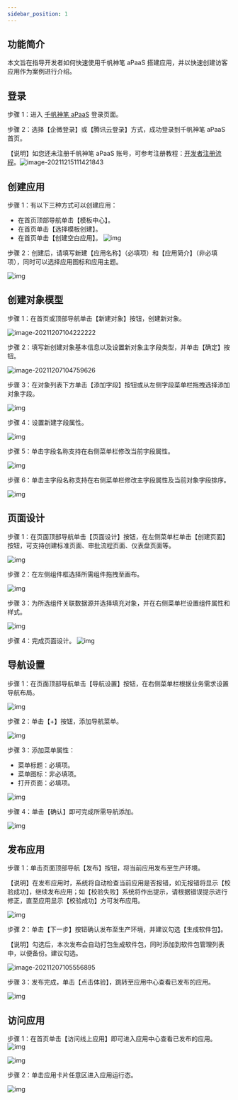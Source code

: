 ```yaml
---
sidebar_position: 1
---
```


## 功能简介

本文旨在指导开发者如何快速使用千帆神笔 aPaaS 搭建应用，并以快速创建访客应用作为案例进行介绍。

## **登录**

步骤 1：进入 [千帆神笔 aPaaS](https://apaas-pro.cloud.tencent.com/sign/in) 登录页面。

步骤 2：选择【企微登录】或【腾讯云登录】方式，成功登录到千帆神笔 aPaaS 首页。

【说明】如您还未注册千帆神笔 aPaaS 账号，可参考注册教程：[开发者注册流程](./开发者注册流程)。![image-20211215111421843](https://qcloudimg.tencent-cloud.cn/raw/b35c2de386ebf64db711aa28cd199519.png)

## **创建应用**

步骤 1：有以下三种方式可以创建应用：

- 在首页顶部导航单击【模板中心】。
- 在首页单击【选择模板创建】。
- 在首页单击【创建空白应用】。 ![img](https://qcloudimg.tencent-cloud.cn/raw/68ff08563172a768863cc85db48a5315.png)

步骤 2：创建后，请填写新建【应用名称】（必填项）和【应用简介】（非必填项），同时可以选择应用图标和应用主题。

![img](https://qcloudimg.tencent-cloud.cn/raw/71cf9c80b343a17215e48d74f694cb0a.png)

## **创建对象模型**

步骤 1：在首页或顶部导航单击【新建对象】按钮，创建新对象。

![image-20211207104222222](https://qcloudimg.tencent-cloud.cn/raw/0affb1ce0a4bb2b546f7fc53d6eeca25.png)

步骤 2：填写新创建对象基本信息以及设置新对象主字段类型，并单击【确定】按钮。

![image-20211207104759626](https://qcloudimg.tencent-cloud.cn/raw/489692cf86775469a2ab486db8832a2c.png)

步骤 3：在对象列表下方单击【添加字段】按钮或从左侧字段菜单栏拖拽选择添加对象字段。

![img](https://qcloudimg.tencent-cloud.cn/raw/453a713de7b26c873ff7b043ee524523.png)

步骤 4：设置新建字段属性。

![img](https://qcloudimg.tencent-cloud.cn/raw/0b7453570b9b06bf28c8a05b74eae64d.png)

步骤 5：单击字段名称支持在右侧菜单栏修改当前字段属性。

![img](https://qcloudimg.tencent-cloud.cn/raw/dcf3edd0d5ef13df5de7d92465b3eb3e.png)

步骤 6：单击主字段名称支持在右侧菜单栏修改主字段属性及当前对象字段排序。

![img](https://qcloudimg.tencent-cloud.cn/raw/f5c5a787224751bae9b04bff03d4dd43.png)

## **页面设计**

步骤 1：在页面顶部导航单击【页面设计】按钮，在左侧菜单栏单击【创建页面】按钮，可支持创建标准页面、审批流程页面、仪表盘页面等。

![img](https://qcloudimg.tencent-cloud.cn/raw/991f4bf0837a578fdce9af368c48bd7f.png)

步骤 2：在左侧组件框选择所需组件拖拽至画布。

![img](https://qcloudimg.tencent-cloud.cn/raw/e1ccc0c016f27c43325f79a779dee832.png)

步骤 3：为所选组件关联数据源并选择填充对象，并在右侧菜单栏设置组件属性和样式。

![img](https://qcloudimg.tencent-cloud.cn/raw/9c9cefeaae0efe34dfe6098228083890.png)

步骤 4：完成页面设计。 ![img](https://qcloudimg.tencent-cloud.cn/raw/080c460ffd67c513965f338152dd89b8.png)

## **导航设置**

步骤 1：在页面顶部导航单击【导航设置】按钮，在右侧菜单栏根据业务需求设置导航布局。

![img](https://qcloudimg.tencent-cloud.cn/raw/977d4eae02433439527c75a2ec0c91e9.png)

步骤 2：单击【+】按钮，添加导航菜单。

![img](https://qcloudimg.tencent-cloud.cn/raw/5d1ee60812f42f0e93248d18794ad005.png)

步骤 3：添加菜单属性：

- 菜单标题：必填项。
- 菜单图标：非必填项。
- 打开页面：必填项。

![img](https://qcloudimg.tencent-cloud.cn/raw/5ea24cd0707b675f544f5be4b07b341a.png)

步骤 4：单击【确认】即可完成所需导航添加。

![img](https://qcloudimg.tencent-cloud.cn/raw/b3bc1c0fda93b88674684245bb4eaa7c.png)

## **发布应用**

步骤 1：单击页面顶部导航【发布】按钮，将当前应用发布至生产环境。

【说明】在发布应用时，系统将自动检查当前应用是否报错，如无报错将显示【校验成功】，继续发布应用；如【校验失败】系统将作出提示，请根据错误提示进行修正，直至应用显示【校验成功】方可发布应用。

![img](https://qcloudimg.tencent-cloud.cn/raw/07f9f6560eee3b42f238f98f75a8d029.png)

步骤 2：单击【下一步】按钮确认发布至生产环境，并建议勾选【生成软件包】。

【说明】勾选后，本次发布会自动打包生成软件包，同时添加到软件包管理列表中，以便备份。建议勾选。

![image-20211207105556895](https://qcloudimg.tencent-cloud.cn/raw/01c02958adfb18eeb9cf1f06fefe2ee0.png)

步骤 3：发布完成，单击【点击体验】，跳转至应用中心查看已发布的应用。

![img](https://qcloudimg.tencent-cloud.cn/raw/5445ddf6f7d6d2445581b97afabb7cfc.png)

## **访问应用**

步骤 1：在首页单击【访问线上应用】即可进入应用中心查看已发布的应用。 ![img](https://qcloudimg.tencent-cloud.cn/raw/95b548ac8fcf675f07a23d72bd3f9960.png)

![img](https://qcloudimg.tencent-cloud.cn/raw/f97c266c3c7c0492f6f30c2db1ef0d2d.jpg)

步骤 2：单击应用卡片任意区进入应用运行态。

![img](https://qcloudimg.tencent-cloud.cn/raw/5f9a06ddaddfcf7b6c619c254d948e69.png)
